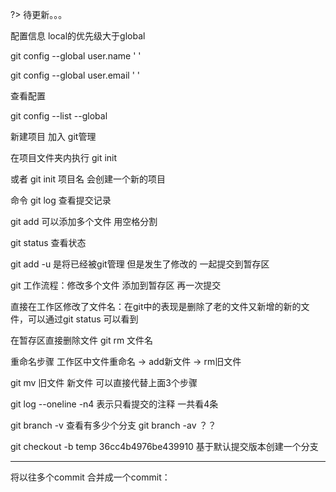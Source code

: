 ?> 待更新。。。

配置信息 local的优先级大于global

git config --global user.name ' '

git config --global user.email ' '


查看配置

git config --list --global

新建项目 加入 git管理

在项目文件夹内执行 git init

或者 git init 项目名  会创建一个新的项目

命令 git log  查看提交记录 


git add  可以添加多个文件  用空格分割

git status 查看状态


git add -u  是将已经被git管理 但是发生了修改的 一起提交到暂存区


git  工作流程：修改多个文件 添加到暂存区 再一次提交


直接在工作区修改了文件名：在git中的表现是删除了老的文件又新增的新的文件，可以通过git status 可以看到

在暂存区直接删除文件  git rm 文件名

重命名步骤  工作区中文件重命名 ->  add新文件  -> rm旧文件

git mv 旧文件 新文件  可以直接代替上面3个步骤



git log --oneline -n4  表示只看提交的注释  一共看4条


git branch -v  查看有多少个分支  git branch -av ？？

git checkout -b temp 36cc4b4976be439910  基于默认提交版本创建一个分支


*********


将以往多个commit 合并成一个commit：











